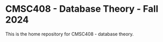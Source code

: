# CMSC408 - Database Theory - Fall 2024

This is the home repository for CMSC408 - database theory.
